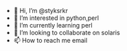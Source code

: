 - 👋 Hi, I’m @styksrkr
- 👀 I’m interested in python,perl
- 🌱 I’m currently learning perl
- 💞️ I’m looking to collaborate on solaris
- 📫 How to reach me email

<!---
styksrkr/styksrkr is a ✨ special ✨ repository because its `README.md` (this file) appears on your GitHub profile.
You can click the Preview link to take a look at your changes.
--->

